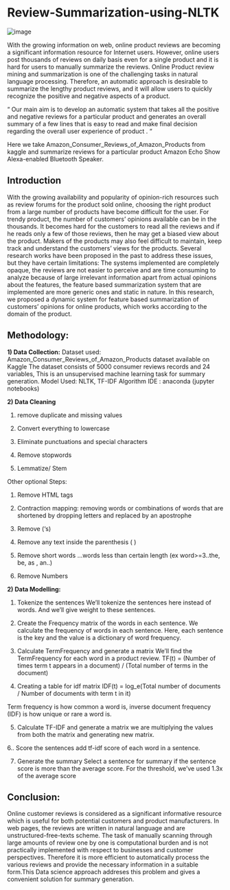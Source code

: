 # Review-Summarization-using-NLTK

![image](https://user-images.githubusercontent.com/17712770/120706669-3afc6c00-c46e-11eb-95bf-7c8b455ee3c5.png)


With the growing information on web, online product reviews are becoming a significant information resource for Internet users. However, online users post thousands of reviews on daily basis even for a single product and it is hard for users to manually summarize the reviews. Online Product review mining and summarization is one of the challenging tasks in natural language processing. Therefore, an automatic approach is desirable to summarize the lengthy product reviews, and it will allow users to quickly recognize the positive and negative aspects of a product.

“ Our main aim is to develop an automatic system that takes all the positive and negative reviews for a particular product and generates an overall summary of a few lines that is easy to read and make final decision regarding the overall user experience of product .  “

Here we take Amazon_Consumer_Reviews_of_Amazon_Products from kaggle and summarize reviews for a particular product Amazon Echo Show Alexa-enabled Bluetooth Speaker.



## Introduction
With the growing availability and popularity of opinion-rich resources such as review forums for the product sold online, choosing the right product from a large number of products have become difficult for the user. For trendy product, the number of customers’ opinions available can be in the thousands. It becomes hard for the customers to read all the reviews and if he reads only a few of those reviews, then he may get a biased view about the product. Makers of the products may also feel difficult to maintain, keep track and understand the customers’ views for the products. Several research works have been proposed in the past to address these issues, but they have certain limitations: The systems implemented are completely opaque, the reviews are not easier to perceive and are time consuming to analyze because of large irrelevant information apart from actual opinions about the features, the feature based summarization system that are implemented are more generic ones and static in nature. In this research, we proposed a dynamic system for feature based summarization of customers’ opinions for online products, which works according to the domain of the product. 

## Methodology:

**1) Data Collection:**
Dataset used: Amazon_Consumer_Reviews_of_Amazon_Products dataset available on Kaggle
The dataset consists of 5000 consumer reviews records and 24 variables, 
This is an unsupervised machine learning task for summary generation.
Model Used: NLTK, TF-IDF Algorithm
IDE : anaconda (jupyter notebooks)

**2) Data Cleaning**
1) remove duplicate and missing values

2) Convert everything to lowercase

3) Eliminate punctuations and special characters

4) Remove stopwords

5) Lemmatize/ Stem

Other optional Steps:

1) Remove HTML tags

2) Contraction mapping: removing words or combinations of words that are shortened by dropping letters and replaced by an apostrophe

3) Remove (‘s)

4) Remove any text inside the parenthesis ( )

5) Remove short words ...words less than certain length (ex word>=3..the, be, as , an..)

6) Remove Numbers

**2) Data Modelling:**
1. Tokenize the sentences
We’ll tokenize the sentences here instead of words. And we’ll give weight to these sentences.

2. Create the Frequency matrix of the words in each sentence.
We calculate the frequency of words in each sentence. Here, each sentence is the key and the value is a dictionary of word frequency.

3. Calculate TermFrequency and generate a matrix
We’ll find the TermFrequency for each word in a product review.
TF(t) = (Number of times term t appears in a document) / (Total number of terms in the document)

4. Creating a table for idf matrix
IDF(t) = log_e(Total number of documents / Number of documents with term t in it)

Term frequency is how common a word is, inverse document frequency (IDF) is how unique or rare a word is.

5. Calculate TF-IDF and generate a matrix
we are multiplying the values from both the matrix and generating new matrix.

6.. Score the sentences
add tf-idf score of each word in a sentence. 

7. Generate the summary
Select a sentence for summary if the sentence score is more than the average score.
For the threshold, we’ve used 1.3x of the average score


## Conclusion:

Online customer reviews is considered as a significant informative resource which is useful for both potential customers and product manufacturers. In web pages, the reviews are written in natural language and are unstructured-free-texts scheme. The task of manually scanning through large amounts of review one by one is computational burden and is not practically implemented with respect to businesses and customer perspectives. Therefore it is more efficient to automatically process the various reviews and provide the necessary information in a suitable form.This Data science approach addreses this problem and gives a convenient solution for summary generation.
